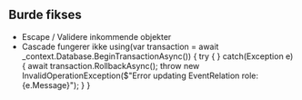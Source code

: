 ## Burde fikses

- Escape / Validere inkommende objekter
- Cascade fungerer ikke
  using(var transaction = await \_context.Database.BeginTransactionAsync())
  {
  try
  {
              }
              catch(Exception e)
              {
                  await transaction.RollbackAsync();
                  throw new InvalidOperationException($"Error updating EventRelation role: {e.Message}");
              }
          }
